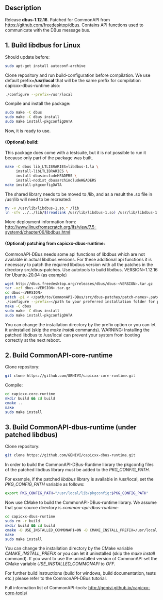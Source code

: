 ## Description
Release **dbus-1.12.16**.
Patched for CommonAPI from https://github.com/freedesktop/dbus. Contains API functions used to communicate with the DBus message bus.

## 1. Build libdbus for Linux
Should update before:
```bash
sudo apt-get install autoconf-archive
```
Clone repository and run build-configuration before compilation. We use default prefix=**/usr/local** that will be the same prefix for compilation capicxx-dbus-runtime also:
```bash
./configure --prefix=/usr/local
```
Compile and install the package:
```bash
sudo make -C dbus 
sudo make -C dbus install
sudo make install-pkgconfigDATA
```
Now, it is ready to use.

#### (Optional) build:
This package does come with a testsuite, but it is not possible to run it because only part of the package was built.
```bash
make -C dbus lib_LTLIBRARIES=libdbus-1.la \
     install-libLTLIBRARIES \
     install-dbusincludeHEADERS \
     install-nodist_dbusarchincludeHEADERS
make install-pkgconfigDATA
```

The shared library needs to be moved to /lib, and as a result the .so file in /usr/lib will need to be recreated:
```bash
mv -v /usr/lib/libdbus-1.so.* /lib
ln -sfv ../../lib/$(readlink /usr/lib/libdbus-1.so) /usr/lib/libdbus-1.so
```

More deployment information from: http://www.linuxfromscratch.org/lfs/view/7.5-systemd/chapter06/libdbus.html

#### (Optional) patching from capicxx-dbus-runtime:

CommonAPI-DBus needs some api functions of libdbus which are not available in actual libdbus versions. For these additional api functions it is necessary to patch the required libdbus version with all the patches in the directory src/dbus-patches. Use autotools to build libdbus.
VERSION=1.12.16 for Ubuntu-20.04 (as example)

```bash
wget http://dbus.freedesktop.org/releases/dbus/dbus-<VERSION>.tar.gz
tar -xzf dbus-<VERSION>.tar.gz
cd dbus-<VERSION>
patch -p1 < </path/to/CommonAPI-DBus/src/dbus-patches/patch-names>.patch 
./configure --prefix=</path to your preferred installation folder for patched libdbus>
make -C dbus 
sudo make -C dbus install
sudo make install-pkgconfigDATA
```

You can change the installation directory by the prefix option or you can let it uninstalled (skip the _make install_ commands).
WARNING: Installing the patched libdbus to /usr/local can prevent your system from booting correctly at the next reboot.

## 2. Build CommonAPI-core-runtime

Clone repository:
```bash
git clone https://github.com/GENIVI/capicxx-core-runtime.git
```
Compile:
```bash
cd capicxx-core-runtime
mkdir build && cd build
cmake ..
make
sudo make install
```

## 3. Build CommonAPI-dbus-runtime (under patched libdbus)

Clone repository:
```bash
git clone https://github.com/GENIVI/capicxx-dbus-runtime.git
```

In order to build the CommonAPI-DBus-Runtime library the pkgconfig files of the patched libdbus library must be added to the _PKG_CONFIG_PATH_.

For example, if the patched _libdbus_ library is available in /usr/local, set the _PKG_CONFIG_PATH_ variable as follows:

```bash
export PKG_CONFIG_PATH="/usr/local/lib/pkgconfig:$PKG_CONFIG_PATH" 
```

Now use CMake to build the CommonAPI-DBus-runtime library. We assume that your source directory is _common-api-dbus-runtime_:

```bash
cd capicxx-dbus-runtime
sudo rm -r build
mkdir build && cd build
cmake -D USE_INSTALLED_COMMONAPI=ON -D CMAKE_INSTALL_PREFIX=/usr/local ..
make
sudo make install
```

You can change the installation directory by the CMake variable _CMAKE_INSTALL_PREFIX_ or you can let it uninstalled (skip the _make install_ command). If you want to use the uninstalled version of CommonAPI set the CMake variable _USE_INSTALLED_COMMONAPI_ to _OFF_.

For further build instructions (build for windows, build documentation, tests etc.) please refer to the CommonAPI-DBus tutorial.

Full information list of CommonAPI-tools: http://genivi.github.io/capicxx-core-tools/

